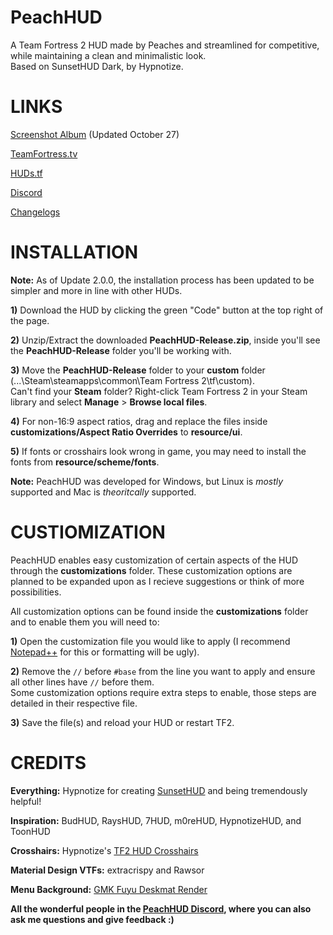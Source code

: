 # PeachHUD
A Team Fortress 2 HUD made by Peaches and streamlined for competitive, while maintaining a clean and minimalistic look.  
Based on SunsetHUD Dark, by Hypnotize.

# LINKS
[Screenshot Album](https://imgur.com/a/j6d9TjP) (Updated October 27)

[TeamFortress.tv](https://www.teamfortress.tv/55139/peachhud)

[HUDs.tf](https://huds.tf/forum/showthread.php?tid=2352)

[Discord](https://discord.gg/HyZRVtp)

[Changelogs](https://github.com/PapaPeach/PeachHUD/commits/master)

# INSTALLATION
**Note:** As of Update 2.0.0, the installation process has been updated to be simpler and more in line with other HUDs.  

**1)** Download the HUD by clicking the green "Code" button at the top right of the page.

**2)** Unzip/Extract the downloaded **PeachHUD-Release.zip**, inside you'll see the **PeachHUD-Release** folder you'll be working with.  

**3)** Move the **PeachHUD-Release** folder to your **custom** folder (...\Steam\steamapps\common\Team Fortress 2\tf\custom).   
Can't find your **Steam** folder? Right-click Team Fortress 2 in your Steam library and select **Manage** > **Browse local files**.

**4)** For non-16:9 aspect ratios, drag and replace the files inside **customizations/Aspect Ratio Overrides** to **resource/ui**.

**5)** If fonts or crosshairs look wrong in game, you may need to install the fonts from **resource/scheme/fonts**.

**Note:** PeachHUD was developed for Windows, but Linux is *mostly* supported and Mac is *theoritcally* supported.

# CUSTIOMIZATION
PeachHUD enables easy customization of certain aspects of the HUD through the **customizations** folder. These customization options are planned to be expanded upon as I recieve suggestions or think of more possibilities.

All customization options can be found inside the **customizations** folder and to enable them you will need to:

**1)** Open the customization file you would like to apply (I recommend [Notepad++](https://notepad-plus-plus.org) for this or formatting will be ugly).

**2)** Remove the `//` before `#base` from the line you want to apply and ensure all other lines have `//` before them.  
Some customization options require extra steps to enable, those steps are detailed in their respective file.

**3)** Save the file(s) and reload your HUD or restart TF2.

# CREDITS
**Everything:** Hypnotize for creating [SunsetHUD](https://github.com/Hypnootize/Sunset-Hud) and being tremendously helpful!

**Inspiration:** BudHUD, RaysHUD, 7HUD, m0reHUD, HypnotizeHUD, and ToonHUD

**Crosshairs:** Hypnotize's [TF2 HUD Crosshairs](https://github.com/Hypnootize/TF2-Hud-Crosshairs)

**Material Design VTFs:** extracrispy and Rawsor

**Menu Background:** [GMK Fuyu Deskmat Render](https://www.reddit.com/r/MechanicalKeyboards/comments/dqfll4/a_fitting_beginning_for_the_season/)

**All the wonderful people in the [PeachHUD Discord](https://discord.gg/HyZRVtp), where you can also ask me questions and give feedback :)**
